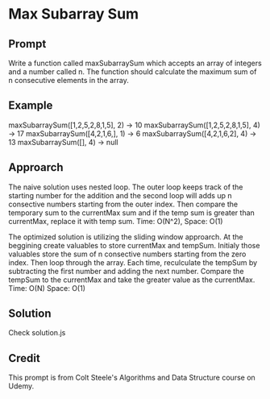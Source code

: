 # Max Subarray Sum

## Prompt

Write a function called maxSubarraySum which accepts an array of integers and a number called n. The function should calculate the maximum sum of n consecutive elements in the array.

## Example

maxSubarraySum([1,2,5,2,8,1,5], 2) -> 10
maxSubarraySum([1,2,5,2,8,1,5], 4) -> 17
maxSubarraySum([4,2,1,6,], 1) -> 6
maxSubarraySum([4,2,1,6,2], 4) -> 13
maxSubarraySum([], 4) -> null

## Approarch

The naive solution uses nested loop. The outer loop keeps track of the starting number for the addition and the second loop will adds up n consective numbers starting from the outer index. Then compare the temporary sum to the currentMax sum and if the temp sum is greater than currentMax, replace it with temp sum.
Time: O(N^2), Space: O(1)

The optimized solution is utilizing the sliding window approarch.
At the beggining create valuables to store currentMax and tempSum. Initialy those valuables store the sum of n consective numbers starting from the zero index. Then loop through the array.
Each time, reculculate the tempSum by subtracting the first number and adding the next number. Compare the tempSum to the currentMax and take the greater value as the currentMax.
Time: O(N) Space: O(1)

## Solution

Check solution.js

## Credit

This prompt is from Colt Steele's Algorithms and Data Structure course on Udemy.
